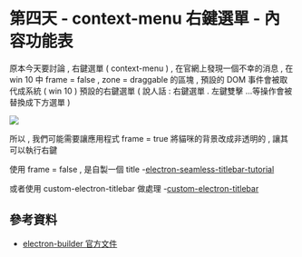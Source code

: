 # 第四天 - context-menu 右鍵選單 - 內容功能表

原本今天要討論 , 右鍵選單 ( context-menu ) , 
在官網上發現一個不幸的消息 , 
在 win 10 中 frame = false , zone = draggable 的區塊 , 
預設的 DOM 事件會被取代成系統 ( win 10 ) 預設的右鍵選單
 ( 說人話 : 右鍵選單 . 左鍵雙擊 ...等操作會被替換成下方選單 )

![](https://i.imgur.com/n4yGWqy.png)

所以 , 我們可能需要讓應用程式 frame = true 將貓咪的背景改成非透明的 , 讓其可以執行右鍵

使用 frame = false , 是自製一個 title 
-[electron-seamless-titlebar-tutorial](https://github.com/binaryfunt/electron-seamless-titlebar-tutorial)

或者使用 custom-electron-titlebar 做處理
-[custom-electron-titlebar](https://www.npmjs.com/package/custom-electron-titlebar)

## 參考資料

- [electron-builder 官方文件](https://www.electron.build/)
